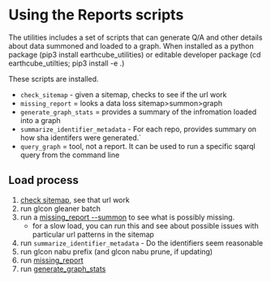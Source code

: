 # Using the Reports scripts

The utilities includes a set of scripts that can generate Q/A and other details about data summoned and loaded to a graph.
When installed as a python package (pip3 install earthcube_utilities) 
or editable developer package (cd earthcube_utilties; pip3 install -e .)

These scripts are installed.
* `check_sitemap` - given a sitemap, checks to see if the url work
* `missing_report` = looks a data loss sitemap>summon>graph
* `generate_graph_stats` = provides a summary of the infromation loaded into a graph
* `summarize_identifier_metadata` - For each repo, provides summary on how sha identifers were generated.`
* `query_graph` = tool, not a report. It can be used to run a specific sqarql query from the command line

## Load process
1. [check sitemap](./earthcube_utilities_scripts.md#checksitemap), see that url work
2. run glcon gleaner batch
3. run a [missing_report  --summon](./earthcube_utilities_scripts.md#missingreport) to see what is possibly missing.
    * for a slow load, you can run this and see about possible issues with particular url patterns in the sitemap
4. run `summarize_identifier_metadata` - Do the identifiers seem reasonable
5. run glcon nabu prefix (and glcon nabu prune, if updating)
5. run [missing_report](./earthcube_utilities_scripts.md#missingreport)
6. run [generate_graph_stats](./earthcube_utilities_scripts.md#generategrapstats)


